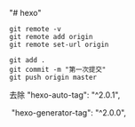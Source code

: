 "# hexo" 

```
git remote -v
git remote add origin
git remote set-url origin

git add .
git commit -m "第一次提交"
git push origin master

```

去除    "hexo-auto-tag": "^2.0.1",

​    "hexo-generator-tag": "^2.0.0",
